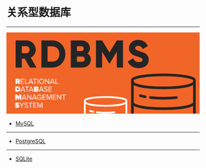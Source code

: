 # 关系型数据库

---

![RDBMS](./images/title.png)

- [MySQL](/repository/Databases/RDBMS/MySQL/README.md#MySQL)

---

- [PostgreSQL](/repository/Databases/RDBMS/PostgreSQL/README.md#PostgreSQL)

---

- [SQLite](/repository/Databases/RDBMS/SQLite/README.md#SQLite)